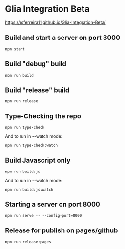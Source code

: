# Glia Integration Beta

https://rsferreira11.github.io/Glia-Integration-Beta/

## Build and start a server on port 3000

```shell
npm start
```

## Build "debug" build

```shell
npm run build
```

## Build "release" build

```shell
npm run release
```

## Type-Checking the repo

```shell
npm run type-check
```

And to run in --watch mode:

```shell
npm run type-check:watch
```

## Build Javascript only

```shell
npm run build:js
```

And to run in --watch mode:

```shell
npm run build:js:watch
```

## Starting a server on port 8000

```shell
npm run serve -- --config-port=8000
```

## Release for publish on pages/github

```shell
npm run release:pages
```
